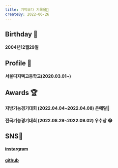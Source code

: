 ```yaml
---
title: 기억보다 기록을📖
createBy: 2022-06-26
---
```


## Birthday 🎉
#### 2004년12월29일
## Profile 📖
#### 서울디지텍고등학교(2020.03.01~)

## Awards 🏆
#### 지방기능경기대회 (2022.04.04~2022.04.08) 은메달🥈
#### 전국기능경기대회 (2022.08.29~2022.09.02) 우수상 😂

## SNS📱
#### [instargram](https://www.instagram.com/kimjuneseo/)

#### [github](https://github.com/kimjuneseo)
